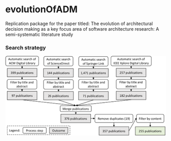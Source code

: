 # evolutionOfADM
Replication package for the paper titled: The evolution of architectural decision making as a key focus area of software architecture research: A semi-systematic literature study
### Search strategy
![Visualization of the search strategy](https://github.com/manoj5864/evolutionOfADM/blob/master/searchProcess.png?raw=true "Search process that resulted in 255 publications, that had been selected for the further analysis")
